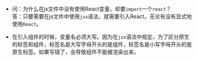 + 问：为什么在js文件中没有使用React变量，却要`import`一个`react`？  
  答：只要需要在js文件中使用`jsx`语法，就需要引入React，无论有没有显式地使用`React`。

+ 在引入组件的时候，变量名必须大写。因为在`jsx`语法中规定，为了区分原生的标签和组件，标签名是大写字母开头的是组件，标签名是小写字母开头的是原生标签。如果写错了，会导致组件不能被渲染出来。
  
